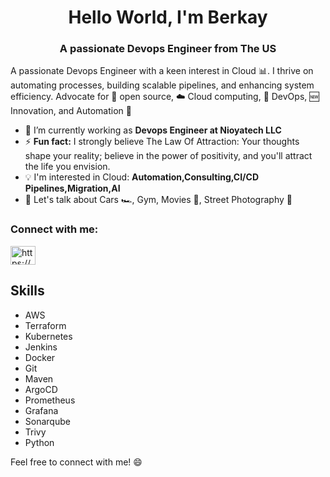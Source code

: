<h1 align="center">Hello World, I'm Berkay</h1>
<h3 align="center">A passionate Devops Engineer from The US</h3>

A passionate Devops Engineer with a keen interest in Cloud 📊. I thrive on automating processes, building scalable pipelines, and enhancing system efficiency. Advocate for 📜 open source, ☁️ Cloud computing, 🚀 DevOps, 🆕 Innovation, and Automation 🤖

- 🌱 I’m currently working as **Devops Engineer at Nioyatech LLC**
- ⚡ **Fun fact:** I strongly believe The Law Of Attraction: Your thoughts shape your reality; believe in the power of positivity, and you'll attract the life you envision.
- 💡 I'm interested in Cloud: **Automation,Consulting,CI/CD Pipelines,Migration,AI**
- 💬 Let's talk about Cars 🏎️, Gym, Movies 🎥, Street Photography 📸

<h3 align="left">Connect with me:</h3>
<p align="left">
<a href="https://linkedin.com/in/https://www.linkedin.com/in/berkayakcan/" target="blank"><img align="center" src="https://raw.githubusercontent.com/rahuldkjain/github-profile-readme-generator/master/src/images/icons/Social/linked-in-alt.svg" alt="https://www.linkedin.com/in/berkayakcan/" height="30" width="40" /></a>
</p>

## Skills
- AWS
- Terraform
- Kubernetes
- Jenkins
- Docker
- Git
- Maven
- ArgoCD
- Prometheus
- Grafana
- Sonarqube
- Trivy
- Python

Feel free to connect with me! 😄
